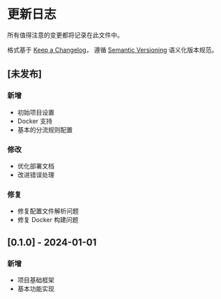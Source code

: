 # 更新日志

所有值得注意的变更都将记录在此文件中。

格式基于 [Keep a Changelog](https://keepachangelog.com/zh-CN/1.0.0/)，
遵循 [Semantic Versioning](https://semver.org/lang/zh-CN/) 语义化版本规范。

## [未发布]

### 新增
- 初始项目设置
- Docker 支持
- 基本的分流规则配置

### 修改
- 优化部署文档
- 改进错误处理

### 修复
- 修复配置文件解析问题
- 修复 Docker 构建问题

## [0.1.0] - 2024-01-01

### 新增
- 项目基础框架
- 基本功能实现 